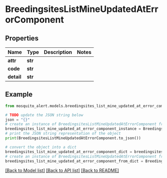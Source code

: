 # BreedingsitesListMineUpdatedAtErrorComponent


## Properties

Name | Type | Description | Notes
------------ | ------------- | ------------- | -------------
**attr** | **str** |  | 
**code** | **str** |  | 
**detail** | **str** |  | 

## Example

```python
from mosquito_alert.models.breedingsites_list_mine_updated_at_error_component import BreedingsitesListMineUpdatedAtErrorComponent

# TODO update the JSON string below
json = "{}"
# create an instance of BreedingsitesListMineUpdatedAtErrorComponent from a JSON string
breedingsites_list_mine_updated_at_error_component_instance = BreedingsitesListMineUpdatedAtErrorComponent.from_json(json)
# print the JSON string representation of the object
print(BreedingsitesListMineUpdatedAtErrorComponent.to_json())

# convert the object into a dict
breedingsites_list_mine_updated_at_error_component_dict = breedingsites_list_mine_updated_at_error_component_instance.to_dict()
# create an instance of BreedingsitesListMineUpdatedAtErrorComponent from a dict
breedingsites_list_mine_updated_at_error_component_from_dict = BreedingsitesListMineUpdatedAtErrorComponent.from_dict(breedingsites_list_mine_updated_at_error_component_dict)
```
[[Back to Model list]](../README.md#documentation-for-models) [[Back to API list]](../README.md#documentation-for-api-endpoints) [[Back to README]](../README.md)


